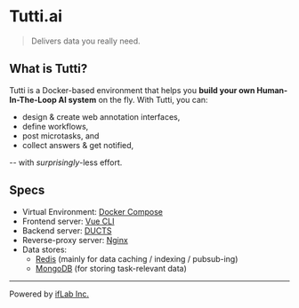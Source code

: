 # Tutti.ai

> Delivers data you really need.

## What is Tutti?

Tutti is a Docker-based environment that helps you **build your own Human-In-The-Loop AI system** on the fly. With Tutti, you can:
- design & create web annotation interfaces,
- define workflows,
- post microtasks, and
- collect answers & get notified,

\-\- with *surprisingly*-less effort.

## Specs

- Virtual Environment: [Docker Compose](https://docs.docker.jp/compose/)
- Frontend server: [Vue CLI](https://cli.vuejs.org)
- Backend server: [DUCTS](https://ducts.io)
- Reverse-proxy server: [Nginx](https://nginx.org)
- Data stores:
  - [Redis](https://redis.io) (mainly for data caching / indexing / pubsub-ing)
  - [MongoDB](https://mongodb.com) (for storing task-relevant data)


---

Powered by [ifLab Inc.](https://iflab.co.jp)
